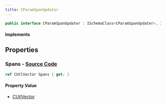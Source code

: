 ```yaml
---
title: CParamSpanUpdater
---
```


```csharp
public interface CParamSpanUpdater : ISchemaClass<CParamSpanUpdater>, ISchemaField, ISchemaClass, INativeHandle
```

#### Implements

## Properties

### **Spans** - [Source Code](https://github.com/swiftly-solution/swiftlys2/blob/main/managed/src/SwiftlyS2.Generated/Schemas/Interfaces/CParamSpanUpdater.cs#L17)

```csharp
ref CUtlVector Spans { get; }
```

#### Property Value

- [CUtlVector](/docs/api/)

